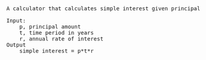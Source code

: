 <pre>
A calculator that calculates simple interest given principal, annual rate of interest and time period in years.

Input:
	p, principal amount 
 	t, time period in years
	r, annual rate of interest   
Output
	simple interest = p*t*r
</pre>
